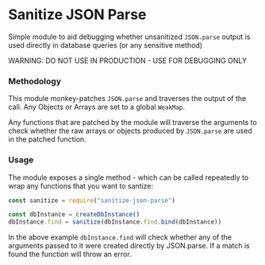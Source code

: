 # Sanitize JSON Parse

Simple module to aid debugging whether unsanitized `JSON.parse` output is
used directly in database queries (or any sensitive method)

WARNING: DO NOT USE IN PRODUCTION - USE FOR DEBUGGING ONLY

### Methodology

This module monkey-patches `JSON.parse` and traverses the output of the call.
Any Objects or Arrays are set to a global `WeakMap`.

Any functions that are patched by the module will traverse the arguments to
check whether the raw arrays or objects produced by `JSON.parse` are used in
the patched function.

### Usage

The module exposes a single method - which can be called repeatedly to wrap
any functions that you want to santize:

```javascript
const sanitize = require("sanitize-json-parse")

const dbInstance = createDbInstance()
dbInstance.find = sanitize(dbInstance.find.bind(dbInstance))
```

In the above example `dbInstance.find` will check whether any of the arguments
passed to it were created directly by JSON.parse. If a match is found the
function will throw an error.
